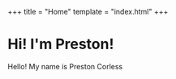 +++
title = "Home"
template = "index.html"
+++

# Hi! I'm Preston!

Hello! My name is Preston Corless

